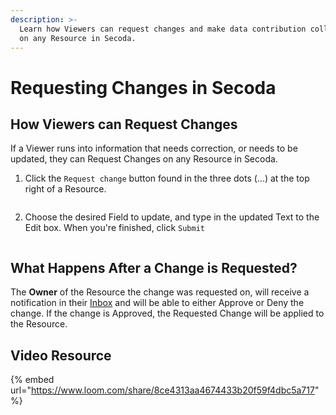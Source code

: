 ```yaml
---
description: >-
  Learn how Viewers can request changes and make data contribution collaborative
  on any Resource in Secoda.
---
```


# Requesting Changes in Secoda

## How Viewers can Request Changes

If a Viewer runs into information that needs correction, or needs to be updated, they can Request Changes on any Resource in Secoda.

1.  Click the `Request change` button found in the three dots (...) at the top right of a Resource.&#x20;

    <figure><img src="https://secoda-public-media-assets.s3.amazonaws.com/6c3b3149-efe7-4f0e-ae5b-6c291bd3e5bd.png" alt=""><figcaption></figcaption></figure>
2. Choose the desired Field to update, and type in the updated Text to the Edit box. When you're finished, click `Submit`

<figure><img src="https://secoda-public-media-assets.s3.amazonaws.com/Screen%20Shot%202023-02-28%20at%205.05.49%20PM.png" alt=""><figcaption></figcaption></figure>

## What Happens After a Change is Requested?

The **Owner** of the Resource the change was requested on, will receive a notification in their [Inbox](../../features/data-inbox.md) and will be able to either Approve or Deny the change. If the change is Approved, the Requested Change will be applied to the Resource.

## Video Resource

{% embed url="https://www.loom.com/share/8ce4313aa4674433b20f59f4dbc5a717" %}
